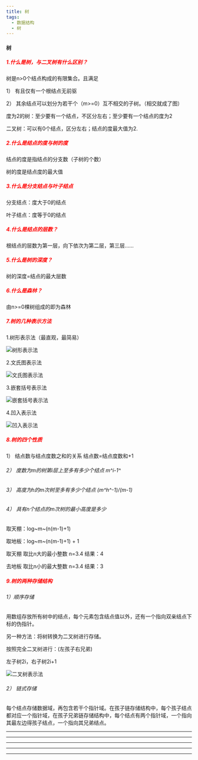 ```yaml
---
title: 树
tags:
  - 数据结构
  - 树
---
```


#### 树

##### <font color="red">1.什么是树，与二叉树有什么区别？</font>

树是n>0个结点构成的有限集合。且满足

1） 有且仅有一个根结点无前驱

2） 其余结点可以划分为若干个（m>=0）互不相交的子树。（相交就成了图）

度为2的树：至少要有一个结点，不区分左右；至少要有一个结点的度为2

二叉树：可以有0个结点，区分左右；结点的度最大值为2.

##### <font color="red">2.什么是结点的度与树的度</font>

结点的度是指结点的分支数（子树的个数）

树的度是结点度的最大值

##### <font color="red">3.什么是分支结点与叶子结点</font>

分支结点：度大于0的结点

叶子结点：度等于0的结点

##### <font color="red">4.什么是结点的层数？</font>

根结点的层数为第一层，向下依次为第二层，第三层……

##### <font color="red">5.什么是树的深度？</font>

树的深度=结点的最大层数

##### <font color="red">6.什么是森林？</font>

由n>=0棵树组成的即为森林

##### <font color="red">7.树的几种表示方法</font>

1.树形表示法（最直观，最简易）

![树形表示法](../../assets/image/2020-03-14-01.png)

2.文氏图表示法

![文氏图表示法](../../assets/image/2020-03-14-02.png)

3.嵌套括号表示法

![嵌套括号表示法](../../assets/image/2020-03-14-03.png)

4.凹入表示法       

![凹入表示法](../../assets/image/2020-03-14-04.png)



##### <font color="red">8.树的四个性质</font>

1） 结点数与结点度数之和的关系 		结点数=结点度数和+1

###### 2） 度数为m的树第i层上至多有多少个结点    	m^i-1^

###### 3） 高度为h的m次树至多有多少个结点		(m^h^-1)/(m-1)

###### 4） 具有n个结点的m次树的最小高度是多少

取天棚：log~m~(n(m-1)+1)

取地板：log~m~(n(m-1)+1) + 1

取天棚	取比n大的最小整数	n=3.4	结果：4

去地板	取比n小的最大整数	n=3.4	结果：3

##### <font color="red">9.树的两种存储结构</font>

###### 1）顺序存储

用数组存放所有树中的结点，每个元素包含结点值以外，还有一个指向双亲结点下标的伪指针。

另一种方法：将树转换为二叉树进行存储。

按照完全二叉树进行：(左孩子右兄弟)

左子树2i，右子树2i+1

![二叉树表示法](../../assets/image/2020-03-14-05.png)

###### 2） 链式存储

每个结点存储数据域，再包含若干个指针域。在孩子链存储结构中，每个孩子结点都对应一个指针域，在孩子兄弟链存储结构中，每个结点有两个指针域，一个指向其最左边得孩子结点，一个指向其兄弟结点。

 <hr>

<hr>

<hr>

<hr>

<hr>

